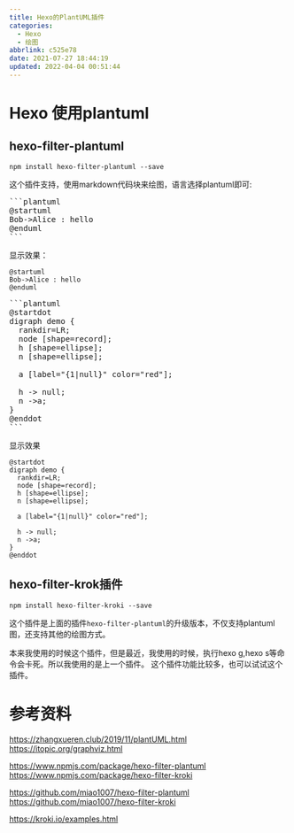 ```yaml
---
title: Hexo的PlantUML插件
categories: 
  - Hexo
  - 绘图
abbrlink: c525e78
date: 2021-07-27 18:44:19
updated: 2022-04-04 00:51:44
---
```

# Hexo 使用plantuml

## hexo-filter-plantuml
```
npm install hexo-filter-plantuml --save 
```

这个插件支持，使用markdown代码块来绘图，语言选择plantuml即可:

<pre>
&#96;&#96;&#96;plantuml
&#64;startuml
Bob-&gt;Alice : hello
&#64;enduml
&#96;&#96;&#96;
</pre>

显示效果：

```plantuml
@startuml
Bob->Alice : hello
@enduml
```
<!-- more -->

<pre>
&#96;&#96;&#96;plantuml
&#64;startdot
digraph demo {
  rankdir=LR;
  node [shape=record];
  h [shape=ellipse];
  n [shape=ellipse];

  a [label="{1|null}" color="red"];

  h -&gt; null;
  n -&gt;a;
}
&#64;enddot
&#96;&#96;&#96;
</pre>

显示效果

```plantuml
@startdot
digraph demo {
  rankdir=LR;
  node [shape=record];
  h [shape=ellipse];
  n [shape=ellipse];

  a [label="{1|null}" color="red"];
  
  h -> null;
  n ->a;
}
@enddot
```

## hexo-filter-krok插件
```
npm install hexo-filter-kroki --save
```
这个插件是上面的插件`hexo-filter-plantuml`的升级版本，不仅支持plantuml图，还支持其他的绘图方式。

本来我使用的时候这个插件，但是最近，我使用的时候，执行hexo g,hexo s等命令会卡死。所以我使用的是上一个插件。
这个插件功能比较多，也可以试试这个插件。

# 参考资料
https://zhangxueren.club/2019/11/plantUML.html
https://itopic.org/graphviz.html

https://www.npmjs.com/package/hexo-filter-plantuml
https://www.npmjs.com/package/hexo-filter-kroki

https://github.com/miao1007/hexo-filter-plantuml
https://github.com/miao1007/hexo-filter-kroki

https://kroki.io/examples.html
